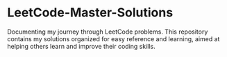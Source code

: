 # LeetCode-Master-Solutions
Documenting my journey through LeetCode problems. This repository contains my solutions organized for easy reference and learning, aimed at helping others learn and improve their coding skills.
